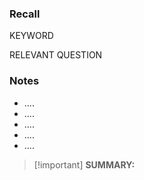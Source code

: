 ### Recall
  
KEYWORD
  
RELEVANT QUESTION
### Notes
- ....
- ....
- ....
- ....
- ....

> [!important] **SUMMARY:**